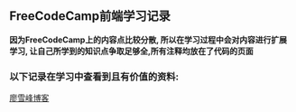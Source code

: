 ## FreeCodeCamp前端学习记录
**因为FreeCodeCamp上的内容点比较分散, 所以在学习过程中会对内容进行扩展学习, 让自己所学到的知识点争取足够全,所有注释均放在了代码的页面**
### 以下记录在学习中查看到且有价值的资料:
[廖雪峰博客](https://www.liaoxuefeng.com/)


